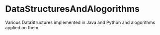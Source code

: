 # DataStructuresAndAlogorithms
Various DataStructures implemented in Java and Python and alogorithms applied on them.
